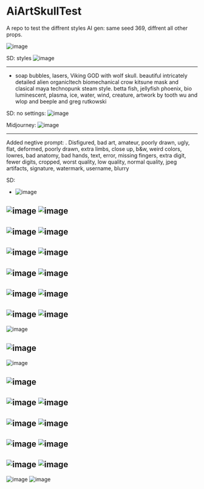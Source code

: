 # AiArtSkullTest
A repo to test the diffrent styles AI gen: same seed 369, diffrent all other props.

![image](https://user-images.githubusercontent.com/195927/211082427-9ecf297e-068f-4743-a483-a0b24a0a648a.png)

SD: styles
![image](https://user-images.githubusercontent.com/195927/211081712-17371453-48c3-44d9-b764-1df1ae1cc3a3.png)

---
- soap bubbles, lasers, Viking GOD with wolf skull. beautiful intricately detailed alien organicltech biomechanical crow kitsune mask and clasical maya technopunk steam style. betta fish, jellyfish phoenix, bio luminescent, plasma, ice, water, wind, creature, artwork by tooth wu and wlop and beeple and greg rutkowski

SD: no settings:
![image](https://user-images.githubusercontent.com/195927/211082270-d4ac63eb-4bff-4f2c-94ab-84835f40bd63.png)

Midjourney:
![image](https://user-images.githubusercontent.com/195927/211079424-eff77415-a8f6-49d4-a4da-6656ffad8921.png)

-----
Added negtive prompt:
. Disfigured, bad art, amateur, poorly drawn, ugly, flat, deformed, poorly drawn, extra limbs, close up, b&w, weird colors, lowres, bad anatomy, bad hands, text, error, missing fingers, extra digit, fewer digits, cropped, worst quality, low quality, normal quality, jpeg artifacts, signature, watermark, username, blurry

SD: 
- ![image](https://user-images.githubusercontent.com/195927/211082755-dd65da61-5bf7-4b7a-95c3-ae74510688a1.png)

![image](https://user-images.githubusercontent.com/195927/211082899-6e961c43-71cb-4473-ba8d-542fd795ba8c.png)
![image](https://user-images.githubusercontent.com/195927/211082957-547ef6d0-b575-46ea-9461-31d233907065.png)
---
![image](https://user-images.githubusercontent.com/195927/211083237-a957080d-17f5-4d74-8e9f-51ee895b89ec.png)
![image](https://user-images.githubusercontent.com/195927/211083300-0bf5a34d-2060-4727-a44f-564b34982263.png)
---
![image](https://user-images.githubusercontent.com/195927/211083353-7db4f15c-3b7e-4710-a96b-5d37b57d6c4f.png)
![image](https://user-images.githubusercontent.com/195927/211083426-dd546c2a-33ce-40d6-81b1-e9a8265dd92d.png)
---
![image](https://user-images.githubusercontent.com/195927/211084118-dd624b73-c2cc-448a-8ea0-6c87b127fa66.png)
![image](https://user-images.githubusercontent.com/195927/211084086-26a197e0-33d2-40f8-b195-fbf85fe17cbb.png)
---
![image](https://user-images.githubusercontent.com/195927/211084565-f2f8e6ac-045d-4119-ae4a-766a7d892577.png)
![image](https://user-images.githubusercontent.com/195927/211084608-714464c4-f6b6-4ae2-86a8-12a8c8f5cb8a.png)
---
![image](https://user-images.githubusercontent.com/195927/211084860-e7f2cba5-346f-4ecd-98d8-373d3f69cdb8.png)
![image](https://user-images.githubusercontent.com/195927/211084821-23997f5f-2fdc-41b3-a648-8a86dac1c8a4.png)
---
![image](https://user-images.githubusercontent.com/195927/211085448-446645f7-a885-4d22-a485-982f99b83998.png)

![image](https://user-images.githubusercontent.com/195927/211085469-bdcde8bf-d15d-44ba-a63a-c7ac29aaf813.png)
---
![image](https://user-images.githubusercontent.com/195927/211085597-d6f8cede-17bb-4728-b84b-85589f14fe39.png)

![image](https://user-images.githubusercontent.com/195927/211085576-09cdcfbe-3588-4814-9063-92ea9e2efde2.png)
---
![image](https://user-images.githubusercontent.com/195927/211085669-25680d7e-b7da-4256-8e68-c51d89fadd1a.png)
![image](https://user-images.githubusercontent.com/195927/211085757-db9093ce-b809-4874-b29a-97c814073095.png)
---
![image](https://user-images.githubusercontent.com/195927/211094171-cb569943-a084-486e-86f7-0ac14aea08b5.png)
![image](https://user-images.githubusercontent.com/195927/211094250-3af6fef3-7a66-4bc3-a619-b8f8a30bbd6d.png)
---
![image](https://user-images.githubusercontent.com/195927/211094789-a045a0c3-827a-4e98-ad8b-8a3aad848c2b.png)
![image](https://user-images.githubusercontent.com/195927/211094823-64472a84-8fad-4d92-9da3-a92bf6fc3f37.png)
---
![image](https://user-images.githubusercontent.com/195927/211094934-bc45ca4d-3ed3-417a-a248-3fa4ffa17e7f.png)
![image](https://user-images.githubusercontent.com/195927/211094963-5886ab33-d9c3-4791-8907-e4705622b583.png)
---
![image](https://user-images.githubusercontent.com/195927/211095156-a4cf4d7a-8f7c-4543-8ad2-74627bb0cfe2.png)
![image](https://user-images.githubusercontent.com/195927/211095226-32a145b7-49f4-4d79-a862-9d70494985e1.png)












